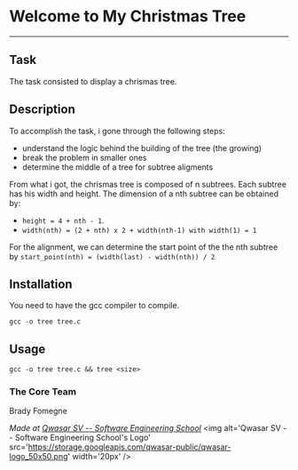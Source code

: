# Welcome to My Christmas Tree
***

## Task
The task consisted to display a chrismas tree.

## Description
To accomplish the task, i gone through the following steps:
- understand the logic behind the building of the tree (the growing)
- break the problem in smaller ones
- determine the middle of a tree for subtree aligments

From what i got, the chrismas tree is composed of n subtrees.
Each subtree has his width and height.
The dimension of a nth subtree can be obtained by:
- `height = 4 + nth - 1`.
- `width(nth) = (2 + nth) x 2 + width(nth-1) with width(1) = 1`

For the alignment, we can determine the start point of the the nth subtree by 
`start_point(nth) = (width(last) - width(nth)) / 2`

## Installation
You need to have the gcc compiler to compile.
```
gcc -o tree tree.c
```

## Usage
```
gcc -o tree tree.c && tree <size>
```

### The Core Team
Brady Fomegne


<span><i>Made at <a href='https://qwasar.io'>Qwasar SV -- Software Engineering School</a></i></span>
<span><img alt='Qwasar SV -- Software Engineering School's Logo' src='https://storage.googleapis.com/qwasar-public/qwasar-logo_50x50.png' width='20px' /></span>
